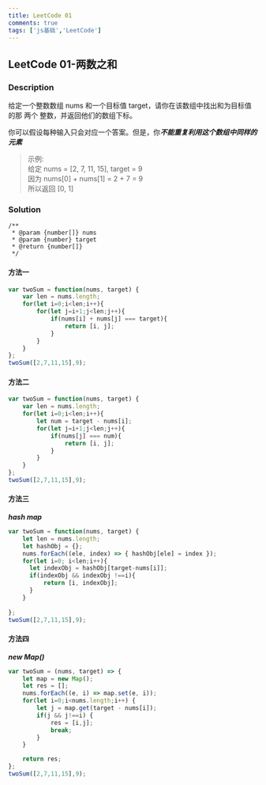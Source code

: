 ```yaml
---
title: LeetCode 01
comments: true
tags: ['js基础','LeetCode']
---
```

## LeetCode 01-两数之和
### Description
给定一个整数数组 nums 和一个目标值 target，请你在该数组中找出和为目标值的那 两个 整数，并返回他们的数组下标。

你可以假设每种输入只会对应一个答案。但是，你***不能重复利用这个数组中同样的元素***   

> 示例:        
给定 nums = [2, 7, 11, 15], target = 9    
因为 nums[0] + nums[1] = 2 + 7 = 9    
所以返回 [0, 1]

### Solution    
```
/**
 * @param {number[]} nums
 * @param {number} target
 * @return {number[]}
 */
```
#### 方法一

``` javascript
var twoSum = function(nums, target) {
    var len = nums.length;
    for(let i=0;i<len;i++){
        for(let j=i+1;j<len;j++){
            if(nums[i] + nums[j] === target){
                return [i, j];
            }
        }
    }
};
twoSum([2,7,11,15],9);
```

#### 方法二
```javascript
var twoSum = function(nums, target) {
    var len = nums.length;
    for(let i=0;i<len;i++){
        let num = target - nums[i];
        for(let j=i+1;j<len;j++){
            if(nums[j] === num){
                return [i, j];
            }
        }
    }
};
twoSum([2,7,11,15],9);
```

#### 方法三
***hash map***

```javascript
var twoSum = function(nums, target) {
    let len = nums.length;
    let hashObj = {};
    nums.forEach((ele, index) => { hashObj[ele] = index });
    for(let i=0; i<len;i++){
      let indexObj = hashObj[target-nums[i]]; 
      if(indexObj && indexObj !==i){
          return [i, indexObj];
      }
    }
    
};
twoSum([2,7,11,15],9);
```

#### 方法四
***new Map()***

```javascript
var twoSum = (nums, target) => {
    let map = new Map();
    let res = [];
    nums.forEach((e, i) => map.set(e, i));
    for(let i=0;i<nums.length;i++) {
        let j = map.get(target - nums[i]);
        if(j && j!==i) {
            res = [i,j];
            break;
        }
    }

    return res;
};
twoSum([2,7,11,15],9);
```
